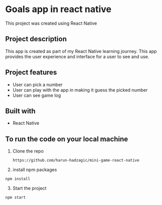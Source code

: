 # Goals app in react native

This project was created using React Native


## Project description

This app is created as part of my React Native learning journey. This app provides the user experience and interface for a user to see and use. 

## Project features

- User can pick a number
- User can play with the app in making it guess the picked number
- User can see game log

## Built with

- React Native

## To run the code on your local machine

1. Clone the repo

   `https://github.com/harun-hadzagic/mini-game-react-native`

2. install npm packages

`npm install`


3. Start the project

`npm start`


